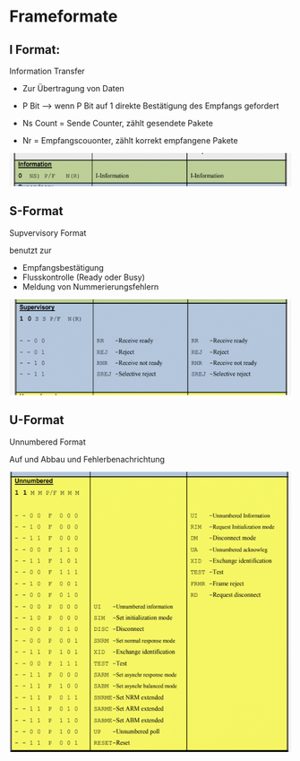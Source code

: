 # Frameformate

## I Format: 

Information Transfer

- Zur Übertragung von Daten

- P Bit --> wenn P Bit auf 1 direkte Bestätigung des Empfangs gefordert

- Ns Count = Sende Counter, zählt gesendete Pakete

- Nr = Empfangscouonter, zählt korrekt empfangene Pakete

![image](../assets/i_frame.png)

## S-Format

Supvervisory Format

benutzt zur 
- Empfangsbestätigung
- Flusskontrolle (Ready oder Busy)
- Meldung von Nummerierungsfehlern

![image](../assets/s_frame.png)

## U-Format

Unnumbered Format

Auf und Abbau und Fehlerbenachrichtung

![image](../assets/u_frame.png)
